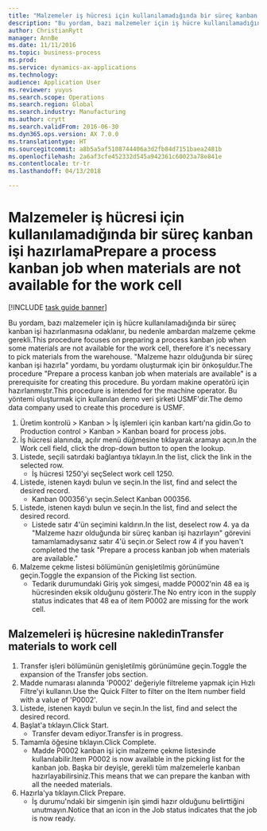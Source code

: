 ```yaml
--- 
title: "Malzemeler iş hücresi için kullanılamadığında bir süreç kanban işi hazırlama"
description: "Bu yordam, bazı malzemeler için iş hücre kullanılamadığında bir süreç kanban işi hazırlanmasına odaklanır, bu nedenle ambardan malzeme çekme gerekli."
author: ChristianRytt
manager: AnnBe
ms.date: 11/11/2016
ms.topic: business-process
ms.prod: 
ms.service: dynamics-ax-applications
ms.technology: 
audience: Application User
ms.reviewer: yuyus
ms.search.scope: Operations
ms.search.region: Global
ms.search.industry: Manufacturing
ms.author: crytt
ms.search.validFrom: 2016-06-30
ms.dyn365.ops.version: AX 7.0.0
ms.translationtype: HT
ms.sourcegitcommit: a8b5a5af5108744406a3d2fb84d7151baea2481b
ms.openlocfilehash: 2a6af3cfe452332d545a942361c60023a78e841e
ms.contentlocale: tr-tr
ms.lasthandoff: 04/13/2018

---
```

# <a name="prepare-a-process-kanban-job-when-materials-are-not-available-for-the-work-cell"></a><span data-ttu-id="f9330-103">Malzemeler iş hücresi için kullanılamadığında bir süreç kanban işi hazırlama</span><span class="sxs-lookup"><span data-stu-id="f9330-103">Prepare a process kanban job when materials are not available for the work cell</span></span>

[!INCLUDE [task guide banner](../../includes/task-guide-banner.md)]

<span data-ttu-id="f9330-104">Bu yordam, bazı malzemeler için iş hücre kullanılamadığında bir süreç kanban işi hazırlanmasına odaklanır, bu nedenle ambardan malzeme çekme gerekli.</span><span class="sxs-lookup"><span data-stu-id="f9330-104">This procedure focuses on preparing a process kanban job when some materials are not available for the work cell, therefore it's necessary to pick materials from the warehouse.</span></span> <span data-ttu-id="f9330-105">"Malzeme hazır olduğunda bir süreç kanban işi hazırla" yordamı, bu yordamı oluşturmak için bir önkoşuldur.</span><span class="sxs-lookup"><span data-stu-id="f9330-105">The procedure "Prepare a process kanban job when materials are available" is a prerequisite for creating this procedure.</span></span> <span data-ttu-id="f9330-106">Bu yordam makine operatörü için hazırlanmıştır.</span><span class="sxs-lookup"><span data-stu-id="f9330-106">This procedure is intended for the machine operator.</span></span> <span data-ttu-id="f9330-107">Bu yöntemi oluşturmak için kullanılan demo veri şirketi USMF'dir.</span><span class="sxs-lookup"><span data-stu-id="f9330-107">The demo data company used to create this procedure is USMF.</span></span>

1. <span data-ttu-id="f9330-108">Üretim kontrolü > Kanban > İş işlemleri için kanban kartı'na gidin.</span><span class="sxs-lookup"><span data-stu-id="f9330-108">Go to Production control > Kanban > Kanban board for process jobs.</span></span>
2. <span data-ttu-id="f9330-109">İş hücresi alanında, açılır menü düğmesine tıklayarak aramayı açın.</span><span class="sxs-lookup"><span data-stu-id="f9330-109">In the Work cell field, click the drop-down button to open the lookup.</span></span>
3. <span data-ttu-id="f9330-110">Listede, seçili satırdaki bağlantıya tıklayın.</span><span class="sxs-lookup"><span data-stu-id="f9330-110">In the list, click the link in the selected row.</span></span>
    * <span data-ttu-id="f9330-111">İş hücresi 1250'yi seç</span><span class="sxs-lookup"><span data-stu-id="f9330-111">Select work cell 1250.</span></span>  
4. <span data-ttu-id="f9330-112">Listede, istenen kaydı bulun ve seçin.</span><span class="sxs-lookup"><span data-stu-id="f9330-112">In the list, find and select the desired record.</span></span>
    * <span data-ttu-id="f9330-113">Kanban 000356'yı seçin.</span><span class="sxs-lookup"><span data-stu-id="f9330-113">Select Kanban 000356.</span></span>  
5. <span data-ttu-id="f9330-114">Listede, istenen kaydı bulun ve seçin.</span><span class="sxs-lookup"><span data-stu-id="f9330-114">In the list, find and select the desired record.</span></span>
    * <span data-ttu-id="f9330-115">Listede satır 4'ün seçimini kaldırın.</span><span class="sxs-lookup"><span data-stu-id="f9330-115">In the list, deselect row 4.</span></span> <span data-ttu-id="f9330-116">ya da "Malzeme hazır olduğunda bir süreç kanban işi hazırlayın" görevini tamamlamadıysanız satır 4'ü seçin.</span><span class="sxs-lookup"><span data-stu-id="f9330-116">or Select row 4 if you haven't completed the task "Prepare a process kanban job when materials are available."</span></span>  
6. <span data-ttu-id="f9330-117">Malzeme çekme listesi bölümünün genişletilmiş görünümüne geçin.</span><span class="sxs-lookup"><span data-stu-id="f9330-117">Toggle the expansion of the Picking list section.</span></span>
    * <span data-ttu-id="f9330-118">Tedarik durumundaki Giriş yok simgesi, madde P0002'nin 48 ea iş hücresinden eksik olduğunu gösterir.</span><span class="sxs-lookup"><span data-stu-id="f9330-118">The No entry icon in the supply status indicates that 48 ea of item P0002 are missing for the work cell.</span></span>  

## <a name="transfer-materials-to-work-cell"></a><span data-ttu-id="f9330-119">Malzemeleri iş hücresine nakledin</span><span class="sxs-lookup"><span data-stu-id="f9330-119">Transfer materials to work cell</span></span>
1. <span data-ttu-id="f9330-120">Transfer işleri bölümünün genişletilmiş görünümüne geçin.</span><span class="sxs-lookup"><span data-stu-id="f9330-120">Toggle the expansion of the Transfer jobs section.</span></span>
2. <span data-ttu-id="f9330-121">Madde numarası alanında 'P0002' değeriyle filtreleme yapmak için Hızlı Filtre'yi kullanın.</span><span class="sxs-lookup"><span data-stu-id="f9330-121">Use the Quick Filter to filter on the Item number field with a value of 'P0002'.</span></span>
3. <span data-ttu-id="f9330-122">Listede, istenen kaydı bulun ve seçin.</span><span class="sxs-lookup"><span data-stu-id="f9330-122">In the list, find and select the desired record.</span></span>
4. <span data-ttu-id="f9330-123">Başlat'a tıklayın.</span><span class="sxs-lookup"><span data-stu-id="f9330-123">Click Start.</span></span>
    * <span data-ttu-id="f9330-124">Transfer devam ediyor.</span><span class="sxs-lookup"><span data-stu-id="f9330-124">Transfer is in progress.</span></span>  
5. <span data-ttu-id="f9330-125">Tamamla öğesine tıklayın.</span><span class="sxs-lookup"><span data-stu-id="f9330-125">Click Complete.</span></span>
    * <span data-ttu-id="f9330-126">Madde P0002 kanban işi için malzeme çekme listesinde kullanılabilir.</span><span class="sxs-lookup"><span data-stu-id="f9330-126">Item P0002 is now available in the picking list for the kanban job.</span></span> <span data-ttu-id="f9330-127">Başka bir deyişle, gerekli tüm malzemelerle kanban hazırlayabilirsiniz.</span><span class="sxs-lookup"><span data-stu-id="f9330-127">This means that we can prepare the kanban with all the needed materials.</span></span>  
6. <span data-ttu-id="f9330-128">Hazırla'ya tıklayın.</span><span class="sxs-lookup"><span data-stu-id="f9330-128">Click Prepare.</span></span>
    * <span data-ttu-id="f9330-129">İş durumu'ndaki bir simgenin işin şimdi hazır olduğunu belirttiğini unutmayın.</span><span class="sxs-lookup"><span data-stu-id="f9330-129">Notice that an icon in the Job status indicates that the job is now ready.</span></span>  


